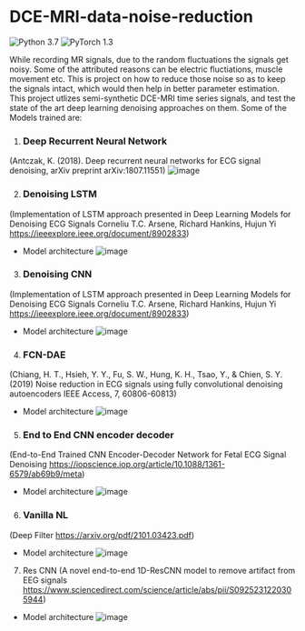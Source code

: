 # DCE-MRI-data-noise-reduction
![Python 3.7](https://img.shields.io/badge/python-3.7-green.svg)
![PyTorch 1.3](https://img.shields.io/badge/pytorch-1.3-green.svg)

While recording MR signals, due to the random fluctuations the signals get noisy. Some of the attributed reasons can be electric fluctiations, muscle movement etc. This is project on how to reduce those noise so as to keep the signals intact, which would then help in better parameter estimation.
This project utlizes semi-synthetic DCE-MRI time series signals, and test the state of the art deep learning denoising approaches on them.
Some of the Models trained are:

1. ### Deep Recurrent Neural Network
 (Antczak, K. (2018). Deep recurrent neural networks for ECG signal denoising, arXiv preprint arXiv:1807.11551)
![image](https://user-images.githubusercontent.com/40626584/142757997-3928049f-03f0-4fec-9798-9cbcb3f32c8a.png)

2. ### Denoising LSTM
(Implementation of LSTM approach presented in Deep Learning Models for Denoising ECG Signals Corneliu T.C. Arsene, Richard Hankins, Hujun Yi https://ieeexplore.ieee.org/document/8902833)
- Model architecture
![image](https://user-images.githubusercontent.com/40626584/142758026-7e08c62a-507d-41d4-96c0-84e801d16d06.png)

3. ### Denoising CNN
(Implementation of LSTM approach presented in Deep Learning Models for Denoising ECG Signals Corneliu T.C. Arsene, Richard Hankins, Hujun Yi https://ieeexplore.ieee.org/document/8902833)
- Model architecture
![image](https://user-images.githubusercontent.com/40626584/142758042-8fc69a71-e533-4918-9ee4-e452b10686f1.png)

4. ### FCN-DAE
(Chiang, H. T., Hsieh, Y. Y., Fu, S. W., Hung, K. H., Tsao, Y., & Chien, S. Y. (2019) Noise reduction in ECG signals using fully convolutional denoising autoencoders IEEE Access, 7, 60806-60813)
- Model architecture
![image](https://user-images.githubusercontent.com/40626584/142758065-2f76981b-2e1d-44e6-b8fc-cf6828001cc4.png)

5. ### End to End CNN encoder decoder
(End-to-End Trained CNN Encoder-Decoder Network for Fetal ECG Signal Denoising https://iopscience.iop.org/article/10.1088/1361-6579/ab69b9/meta)
- Model architecture
![image](https://user-images.githubusercontent.com/40626584/142758114-17ebcd40-daec-444b-be9a-fdcf82313dfe.png)

6. ### Vanilla NL
(Deep Filter https://arxiv.org/pdf/2101.03423.pdf)
- Model architecture
![image](https://user-images.githubusercontent.com/40626584/142758153-d80e52e5-d90e-4910-b401-b750739e998b.png)

7. Res CNN
(A novel end-to-end 1D-ResCNN model to remove artifact from EEG signals https://www.sciencedirect.com/science/article/abs/pii/S0925231220305944)
- Model architecture
![image](https://user-images.githubusercontent.com/40626584/142758168-e5ba36b5-0483-40ed-9af7-86efa741aacf.png)

